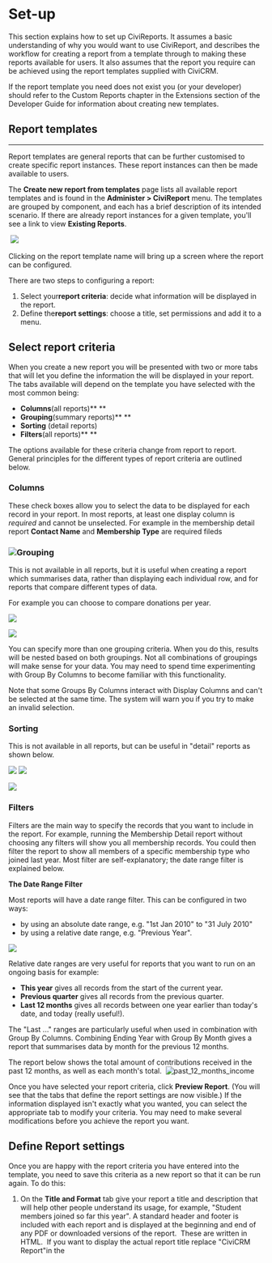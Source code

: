 Set-up
======

This section explains how to set up CiviReports. It assumes a basic
understanding of why you would want to use CiviReport, and describes the
workflow for creating a report from a template through to making these
reports available for users. It also assumes that the report you require
can be achieved using the report templates supplied with CiviCRM.

If the report template you need does not exist you (or your developer)
should refer to the Custom Reports chapter in the Extensions section of
the Developer Guide for information about creating new templates.

Report templates
----------------

******

Report templates are general reports that can be further customised to
create specific report instances. These report instances can then be
made available to users. 

The **Create new report from templates** page lists all available report
templates and is found in the **Administer > CiviReport** menu. The
templates are grouped by component, and each has a brief description of
its intended scenario. If there are already report instances for a given
template, you'll see a link to view **Existing Reports**.

 ![](/images/CiviReport_existing_report.PNG) 

Clicking on the report template name will bring up a screen where the
report can be configured.

There are two steps to configuring a report: 

1.  Select your**report criteria**: decide what information will be
    displayed in the report.
2.  Define the**report settings**: choose a title, set permissions and
    add it to a menu. 

Select report criteria
----------------------

When you create a new report you will be presented with two or more tabs
that will let you define the information the will be displayed in your
report. The tabs available will depend on the template you have selected
with the most common being:

-   **Columns**(all reports)**
    **
-   **Grouping**(summary reports)**
    **
-   **Sorting** (detail reports) 
-   **Filters**(all reports)**
    **

The options available for these criteria change from report to report.
General principles for the different types of report criteria are
outlined  below. 

### Columns

These check boxes allow you to select the data to be displayed for each
record in your report. In most reports, at least one display column is
*required* and cannot be unselected. For example in the membership
detail report **Contact Name** and **Membership Type** are required
fileds 

### ![](/images/CiviReport_required%20fields.PNG)**Grouping**

This is not available in all reports, but it is useful when creating a
report which summarises data, rather than displaying each individual
row, and for reports that compare different types of data.

For example you can choose to compare donations per year.

![](/images/Contribution%20Summary%20report%20grouping.PNG) 

![](/images/Contribution%20Summary%20report%20grouping%20view.PNG) 

You can specify more than one grouping criteria. When you do this,
results will be nested based on both groupings. Not all combinations of
groupings will make sense for your data. You may need to spend time
experimenting with Group By Columns to become familiar with this
functionality.

Note that some Groups By Columns interact with Display Columns and can't
be selected at the same time. The system will warn you if you try to
make an invalid selection.

### Sorting

This is not available in all reports, but can be useful in "detail"
reports as shown below.

![](/images/membership%20detail%20report%20sorting%20criteria.PNG) ![](/images/membership%20detail%20report%20sorting%20view.PNG)

![](http://booki.flossmanuals.net/civicrm/http://en.flossmanuals.net/floss/pub/CiviCRM/CiviReport/)

### Filters 

Filters are the main way to specify the records that you want to include
in the report. For example, running the Membership Detail report without
choosing any filters will show you all membership records. You could
then filter the report to show all members of a specific membership type
who joined last year. Most filter are self-explanatory; the date range
filter is explained below. 

**The Date Range Filter**

Most reports will have a date range filter. This can be configured in
two ways:

-   by using an absolute date range, e.g. "1st Jan 2010" to "31 July
    2010"
-   by using a relative date range, e.g. "Previous Year".

![](/images/Report%20-%20Filter.png) 

Relative date ranges are very useful for reports that you want to run on
an ongoing basis for example:

-   **This year** gives all records from the start of the current year.
-   **Previous quarter** gives all records from the previous quarter.
-   **Last 12 months** gives all records between one year earlier than
    today's date, and today (really useful!). 

The "Last ..." ranges are particularly useful when used in combination
with Group By Columns. Combining Ending Year with Group By Month gives a
report that summarises data by month for the previous 12 months.

The report below shows the total amount of contributions received in the
past 12 months, as well as each month's
total.  ![past_12_months_income](/images/CiviCRM_update-CiviReport-past_12_months_income-en.png "past_12_months_income")

Once you have selected your report criteria, click **Preview Report**.
(You will see that the tabs that define the report settings are now
visible.) If the information displayed isn't exactly what you wanted,
you can select the appropriate tab to modify your criteria. You may need
to make several modifications before you achieve the report you want. 

Define Report settings  
------------------------

Once you are happy with the report criteria you have entered into the
template, you need to save this criteria as a new report so that it can
be run again. To do this:

1.  On the **Title and Format** tab give your report a title and
    description that will help other people understand its usage, for
    example, "Student members joined so far this year". A standard
    header and footer is included with each report and is displayed at
    the beginning and end of any PDF or downloaded versions of the
    report.  These are written in HTML.  If you want to display the
    actual report title replace "CiviCRM Report"in the <title> tag.
    You can include a logo be adding an <img>tag.  You can also modify
    the look and feel of the printed report by including a custom CSS
    file (instead of
    print.css)![](/images/Report%20-%20Title%20and%20Format.png) 
2.  The **Email Delivery**tab contains the fields that will let you have
    report emailed to yourself or someone else on a regular basis.  Fill
    in the Subject, To and CC fields in the Email Delivery Settings. You
    can enter one or more email addresses in the To and CC fields;
    multiple email addresses should be separated by commas. See the
    information below about *Email settings* to ensure your reports are
    sent.  ![](../_edit/static/Report%20-%20Email.png)
3.  On the **Access** tab, you can set if and where the report will
    appear in the menu.  All reports will be included in **Report >
    Report listing**.  Check **Include Report in Navigation Menu?** and
    specify the parent menu to include the report in another menu. For
    example, you might want to add an Event report to the Event menu. 
    ![](/images/Report%20-%20Access.png)

> On the **Access** tab, you can also set up permissions to view or edit
> reports on a report-by-report basis. This allows you to simplify the
> user interface for junior users and set sensitive reports to be
> accessible only to certain users. For example, you might select
> "access CiviContribute" for contribution reports so that only the
> people that can see contribution data can access the report.  
>
> Alternatively you can limit access to a report to (a) particular ACL
> role(s). Refer to the *Permissions and Access Control* in the *Initial
> Set Up* chapter.

>  A **Reserved Report**can only be altered by someone with the
> **Administer Reserved Reports**permission.

> Checking the box** ****Available for Dashboard?** lets users with
> appropriate permissions to add this report to their dashboard (this is
> done by clicking the **Configure Your Dashboard** button on the
> individual's dashboard).

Click **Create Report**. The report will now appear in Reports > All
Reports as well as in any navigation menu you defined on the Access tab.

### Email settings

As well as entering the email delivery settings described above,
the **Mail Reports (mail_report)** scheduled job must be enabled to
send report emails. Alternatively a cron job can be scheduled to run
this specific task apart from other scheduled jobs. The specific report
instance and, optionally, format are specified as part of the scheduled
job configuration. Refer to the *Scheduled Jobs* chapter for more
information.

CiviReport Permissions
----------------------

There are four permission specifically associated with reports:

-   **CiviReport: access CiviReport** - user can view the CiviReport
    menu, but can only view reports set with the access CiviReport
    permission 
-   **CiviReport: access Report Criteria** - user can change report
    search criteria
-   **CiviReport: administer reserved reports** - user can edit all
    reserved reports
-   **CiviReport: administer reports** - user can manage report
    templates   

